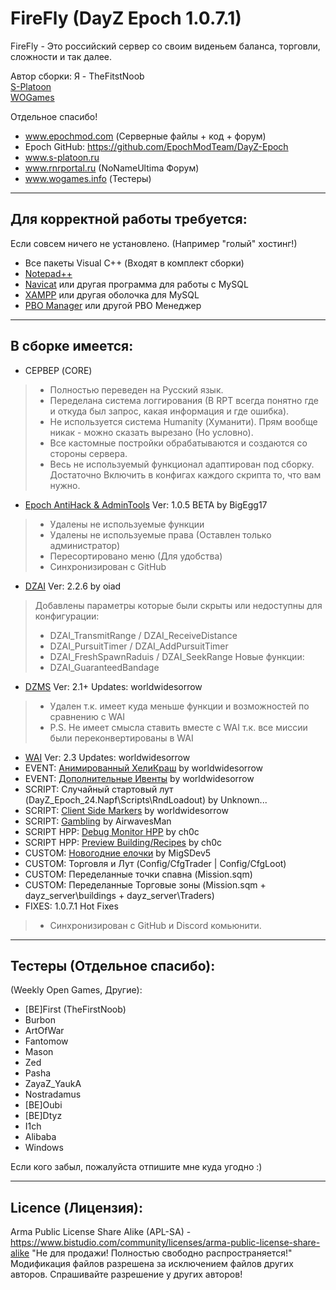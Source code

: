 **FireFly (DayZ Epoch 1.0.7.1)**
================

FireFly - Это российский сервер со своим виденьем баланса, торговли, сложности и так далее.

Автор сборки: Я - TheFitstNoob  
[S-Platoon](http://s-platoon.ru/profile/923-thefirstnoob/)  
[WOGames](https://wogames.info/profile/7905-first/)    

Отдельное спасибо!  
* www.epochmod.com (Серверные файлы + код + форум)
* Epoch GitHub: https://github.com/EpochModTeam/DayZ-Epoch
* www.s-platoon.ru
* www.rnrportal.ru (NoNameUltima Форум)
* www.wogames.info (Тестеры)

--------------------------
Для корректной работы требуется:
--------------------------
Если совсем ничего не установлено. (Например "голый" хостинг!)

* Все пакеты Visual C++ (Входят в комплект сборки)
* [Notepad++](http://www.notepad-plus-plus.org/download/)
* [Navicat](http://www.yadi.sk/d/YloWgCGM60FL2) или другая программа для работы с MySQL
* [XAMPP](http://www.apachefriends.org/download.html) или другая оболочка для MySQL
* [PBO Manager](http://rnrportal.ru/files/other/arma2/pbo_manager_v14.zip) или другой PBO Менеджер

--------------------------
В сборке имеется:
--------------------------

* СЕРВЕР (CORE)
> * Полностью переведен на Русский язык.
> * Переделана система логгирования (В RPT всегда понятно где и откуда был запрос, какая информация и где ошибка).
> * Не используется система Humanity (Хуманити). Прям вообще никак - можно сказать вырезано (Но условно).
> * Все кастомные постройки обрабатываются и создаются со стороны сервера.
> * Весь не используемый функционал адаптирован под сборку. Достаточно Включить в конфигах каждого скрипта то, что вам нужно.

* [Epoch AntiHack & AdminTools](https://github.com/BigEgg17/Epoch-Antihack-Admin-Tools) Ver: 1.0.5 BETA by BigEgg17
> * Удалены не используемые функции
> * Удалены не используемые права (Оставлен только администратор)
> * Пересортировано меню (Для удобства)
> * Синхронизирован с GitHub
* [DZAI](https://github.com/oiad/DZAI) Ver: 2.2.6 by oiad
> Добавлены параметры которые были скрыты или недоступны для конфигурации:
> * DZAI_TransmitRange / DZAI_ReceiveDistance
> * DZAI_PursuitTimer / DZAI_AddPursuitTimer
> * DZAI_FreshSpawnRaduis / DZAI_SeekRange
> Новые функции:
> * DZAI_GuaranteedBandage
* [DZMS](https://github.com/worldwidesorrow/DZMS-DayZMissionSystem) Ver: 2.1+ Updates: worldwidesorrow
> * Удален т.к. имеет куда меньше функции и возможностей по сравнению с WAI
> * P.S. Не имеет смысла ставить вместе с WAI т.к. все миссии были переконвертированы в WAI
* [WAI](https://github.com/worldwidesorrow/WICKED-AI) Ver: 2.3 Updates: worldwidesorrow
* EVENT: [Анимированный ХелиКраш](https://github.com/worldwidesorrow/Animated-Crash-Spawner) by worldwidesorrow
* EVENT: [Дополнительные Ивенты](https://github.com/worldwidesorrow/Epoch-Server-Events) by worldwidesorrow
* SCRIPT: Случайный стартовый лут (DayZ_Epoch_24.Napf\Scripts\RndLoadout) by Unknown...
* SCRIPT: [Client Side Markers](https://github.com/worldwidesorrow/Client-Side-Marker-Manager/) by worldwidesorrow
* SCRIPT: [Gambling](https://github.com/AirwavesMan/O9-Gambling-Script) by AirwavesMan
* SCRIPT HPP: [Debug Monitor HPP](https://github.com/ch0c/debug-monitor-display) by ch0c
* SCRIPT HPP: [Preview Building/Recipes](https://github.com/ZzBombardierzZ/epoch-recipes) by ch0c
* CUSTOM: [Новогодние елочки](https://github.com/MigSDev5/chrismasTree) by MigSDev5
* CUSTOM: Торговля и Лут (Config/CfgTrader | Config/CfgLoot)
* CUSTOM: Переделанные точки спавна (Mission.sqm)
* CUSTOM: Переделанные Торговые зоны (Mission.sqm + dayz_server\buildings + dayz_server\Traders)
* FIXES: 1.0.7.1 Hot Fixes
> * Синхронизирован с GitHub и Discord комьюнити.

--------------------------
Тестеры (Отдельное спасибо):
--------------------------
(Weekly Open Games, Другие):  
* [BE]First (TheFirstNoob)
* Burbon
* ArtOfWar
* Fantomow
* Mason
* Zed
* Pasha
* ZayaZ_YaukA
* Nostradamus
* [BE]Oubi
* [BE]Dtyz
* I1ch
* Alibaba
* Windows

Если кого забыл, пожалуйста отпишите мне куда угодно :)

--------------------------
Licence (Лицензия):
--------------------------
Arma Public License Share Alike (APL-SA) - https://www.bistudio.com/community/licenses/arma-public-license-share-alike
"Не для продажи! Полностью свободно распространяется!"
Модификация файлов разрешена за исключением файлов других авторов.
Спрашивайте разрешение у других авторов!
